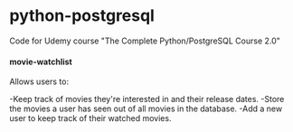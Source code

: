 # python-postgresql
Code for Udemy course "The Complete Python/PostgreSQL Course 2.0"

#### movie-watchlist
Allows users to:

-Keep track of movies they're interested in and their release dates.
-Store the movies a user has seen out of all movies in the database.
-Add a new user to keep track of their watched movies.
